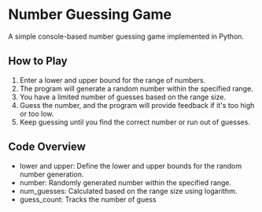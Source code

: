 # Number Guessing Game

A simple console-based number guessing game implemented in Python.

## How to Play

1. Enter a lower and upper bound for the range of numbers.
2. The program will generate a random number within the specified range.
3. You have a limited number of guesses based on the range size.
4. Guess the number, and the program will provide feedback if it's too high or too low.
5. Keep guessing until you find the correct number or run out of guesses.

## Code Overview

- lower and upper: Define the lower and upper bounds for the random number generation.
- number: Randomly generated number within the specified range.
- num_guesses: Calculated based on the range size using logarithm.
- guess_count: Tracks the number of guess
